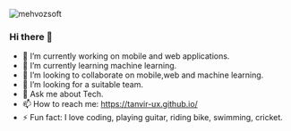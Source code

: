 ![mehvozsoft](https://scontent.fdac13-1.fna.fbcdn.net/v/t1.6435-9/57333582_1184226005080464_2734636605422698496_n.png?_nc_cat=101&ccb=1-5&_nc_sid=e3f864&_nc_eui2=AeFRza1JVMmbDH36oJYRGFrh5QZ9BPyqWBjlBn0E_KpYGMlHTh-OfOHWyDHsDZfwyds&_nc_ohc=SGMUgLpPjMAAX-Osh1P&tn=uLWvMicAwKYWDY2I&_nc_ht=scontent.fdac13-1.fna&oh=37d9c7d3e604b5d425d21cc44bf56077&oe=61AA2813)

### Hi there 👋


- 🔭 I’m currently working on mobile and web applications.
- 🌱 I’m currently learning machine learning.
- 👯 I’m looking to collaborate on mobile,web and machine learning.
- 🤔 I’m looking for a suitable team.
- 💬 Ask me about Tech.
- 📫 How to reach me: https://tanvir-ux.github.io/  
- ⚡ Fun fact: I love coding, playing guitar, riding bike, swimming, cricket.



